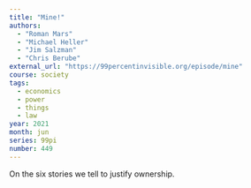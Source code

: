 ```yaml
---
title: "Mine!"
authors:
  - "Roman Mars"
  - "Michael Heller"
  - "Jim Salzman"
  - "Chris Berube"
external_url: "https://99percentinvisible.org/episode/mine"
course: society
tags:
  - economics
  - power
  - things
  - law
year: 2021
month: jun
series: 99pi
number: 449
---
```


On the six stories we tell to justify ownership.
